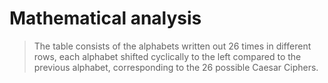 # Mathematical analysis
> The table consists of the alphabets written out 26 times in different rows, each alphabet shifted cyclically to the left compared to the previous alphabet, corresponding to the 26 possible Caesar Ciphers.
